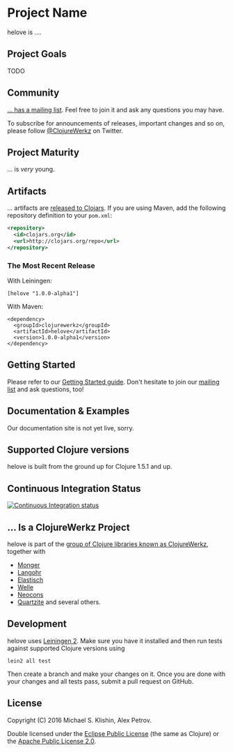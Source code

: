 # Project Name

helove is ....


## Project Goals

TODO


## Community

[... has a mailing list](https://groups.google.com/forum/#!forum/clojure-...). Feel free to join it and ask any questions you may have.

To subscribe for announcements of releases, important changes and so on, please follow [@ClojureWerkz](https://twitter.com/#!/clojurewerkz) on Twitter.


## Project Maturity

... is *very* young.



## Artifacts

... artifacts are [released to Clojars](https://clojars.org/helove). If you are using Maven, add the following repository
definition to your `pom.xml`:

``` xml
<repository>
  <id>clojars.org</id>
  <url>http://clojars.org/repo</url>
</repository>
```

### The Most Recent Release

With Leiningen:

    [helove "1.0.0-alpha1"]


With Maven:

    <dependency>
      <groupId>clojurewerkz</groupId>
      <artifactId>helove</artifactId>
      <version>1.0.0-alpha1</version>
    </dependency>



## Getting Started

Please refer to our [Getting Started guide](...). Don't hesitate to join our [mailing list](https://groups.google.com/forum/#!forum/clojure-...) and ask questions, too!


## Documentation & Examples

Our documentation site is not yet live, sorry.



## Supported Clojure versions

helove is built from the ground up for Clojure 1.5.1 and up.


## Continuous Integration Status

[![Continuous Integration status](https://secure.travis-ci.org/clojurewerkz/helove.png)](http://travis-ci.org/clojurewerkz/helove)



## ... Is a ClojureWerkz Project

helove is part of the [group of Clojure libraries known as ClojureWerkz](http://clojurewerkz.org), together with
 * [Monger](http://clojuremongodb.info)
 * [Langohr](https://github.com/michaelklishin/langohr)
 * [Elastisch](https://github.com/clojurewerkz/elastisch)
 * [Welle](http://clojureriak.info)
 * [Neocons](http://clojureneo4j.info)
 * [Quartzite](https://github.com/michaelklishin/quartzite) and several others.


## Development

helove uses [Leiningen
2](https://github.com/technomancy/leiningen/blob/master/doc/TUTORIAL.md). Make
sure you have it installed and then run tests against supported
Clojure versions using

    lein2 all test

Then create a branch and make your changes on it. Once you are done
with your changes and all tests pass, submit a pull request on GitHub.



## License

Copyright (C) 2016 Michael S. Klishin, Alex Petrov.

Double licensed under the [Eclipse Public License](http://www.eclipse.org/legal/epl-v10.html) (the same as Clojure) or
the [Apache Public License 2.0](http://www.apache.org/licenses/LICENSE-2.0.html).
